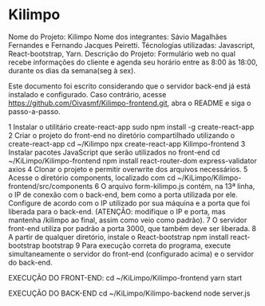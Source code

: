 # Kilimpo

Nome do Projeto: Kilimpo
Nome dos integrantes: Sávio Magalhães Fernandes e Fernando Jacques Peiretti.
Técnologias utilizadas: Javascript, React-bootstrap, Yarn.
Descrição do Projeto: Formulário web no qual recebe informações do cliente e agenda seu horário entre as 8:00 às 18:00, durante os dias da semana(seg à sex).   


Este documento foi escrito considerando que o servidor back-end já está instalado e configurado. Caso contrário, acesse https://github.com/Oivasmf/Kilimpo-frontend.git, abra o README e siga o passo-a-passo.

1 Instalar o utilitário create-react-app
	sudo npm install -g create-react-app
2 Criar o projeto do front-end no diretório compartilhado utilizando o create-react-app
	cd ~/Kilimpo
	npx create-react-app Kilimpo-frontend
3 Instalar pacotes JavaScript que serão utilizados no front-end
	cd ~/KiLimpo/Kilimpo-frontend
	npm install react-router-dom express-validator axios
4 Clonar o projeto e permitir overwrite dos arquivos necessários.
5 Acesse o diretório components, localizado com
	cd ~/KiLimpo/Kilimpo-frontend/src/components
6 O arquivo form-kilimpo.js contém, na 13ª linha, o IP de conexão com o back-end, bem como a porta utilizada por ele. Configure de acordo com o IP utilizado por sua máquina e a porta que foi liberada para o back-end. (ATENÇÃO: modifique o IP e porta, mas mantenha /kilimpo ao final, assim como veio como padrão).
7 O servidor front-end utiliza por padrão a porta 3000, que também deve ser liberada.
8 A partir de qualquer diretório, instale o React-bootstrap
	npm install react-bootstrap bootstrap
9 Para execução correta do programa, execute simultaneamente o servidor do front-end (configurado acima) e o servidor do back-end. 

EXECUÇÃO DO FRONT-END:
	cd ~/KiLimpo/Kilimpo-frontend
	yarn start

EXECUÇÃO DO BACK-END
	cd ~/KiLimpo/Kilimpo-backend
	node server.js
